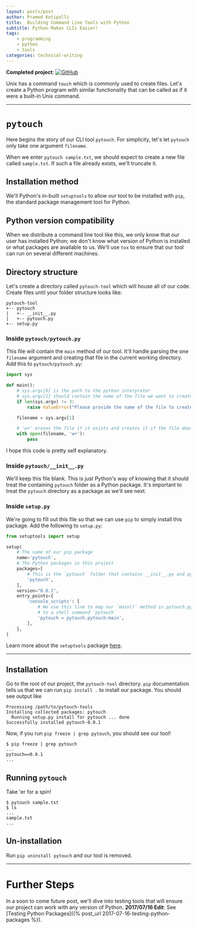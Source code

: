 ```yaml
---
layout: posts/post
author: Pramod Kotipalli
title:  Building Command Line Tools with Python
subtitle: Python Makes CLIs Easier!
tags:
    - programming
    - python
    - tools
categories: technical-writing
---
```


**Completed project**: [![GitHub](https://github.com/favicon.ico)](https://github.com/p13i/pytouch/tree/v0.0.1)

Unix has a command `touch` which is commonly used to create files. Let's create a Python program with similar functionality that can be called as if it were a built-in Unix command.

---

# `pytouch`

Here begins the story of our CLI tool `pytouch`. For simplicity, let's let `pytouch` only take one argument `filename`.

When we enter `pytouch sample.txt`, we should expect to create a new file called `sample.txt`. If such a file already exists, we'll truncate it.

## Installation method

We'll Python's in-built `setuptools` to allow our tool to be installed with `pip`, the standard package management tool for Python.

## Python version compatibility

When we distribute a command line tool like this, we only know that our user has installed Python; we don't know what version of Python is installed or what packages are available to us. We'll use `tox` to ensure that our tool can run on several different machines.

## Directory structure

Let's create a directory called `pytouch-tool` which will house all of our code. Create files until your folder structure looks like:

```
pytouch-tool
+-- pytouch
|   +-- __init__.py
|   +-- pytouch.py
+-- setup.py
```

### Inside `pytouch/pytouch.py`

This file will contain the `main` method of our tool. It'll handle parsing the one `filename` argument and creating that file in the current working directory. Add this to `pytouch/pytouch.py`:

``` python
import sys

def main():
    # sys.argv[0] is the path to the python interpreter
    # sys.argv[1] should contain the name of the file we want to create
    if len(sys.argv) != 3:
        raise ValueError("Please provide the name of the file to create.")

    filename = sys.argv[1]

    # 'w+' erases the file if it exists and creates it if the file doesn't exist
    with open(filename, 'w+'):
        pass
```

I hope this code is pretty self explanatory.

### Inside `pytouch/__init__.py`

We'll keep this file blank. This is just Python's way of knowing that it should treat the containing `pytouch` folder as a Python package. It's important to treat the `pytouch` directory as a package as we'll see next.

### Inside `setup.py`

We're going to fill out this file so that we can use `pip` to simply install this package. Add the following to `setup.py`:

``` python
from setuptools import setup

setup(
    # The name of our pip package
    name='pytouch',
    # The Python packages in this project
    packages=[
        # This is the `pytouch` folder that contains __init__.py and pytouch.py
        'pytouch',
    ],
    version="0.0.1",
    entry_points={
        'console_scripts': [
            # We use this line to map our `main()` method in pytouch.py
            # to a shell command `pytouch`
            'pytouch = pytouch.pytouch:main',
        ],
    },
)
```

Learn more about the `setuptools` package [here](https://setuptools.readthedocs.io/en/latest/setuptools.html).

---

## Installation

Go to the root of our project, the `pytouch-tool` directory. `pip` documentation tells us that we can run `pip install .` to install our package. You should see output like

```
Processing /path/to/pytouch-tools
Installing collected packages: pytouch
  Running setup.py install for pytouch ... done
Successfully installed pytouch-0.0.1
```


Now, if you run `pip freeze | grep pytouch`, you should see our tool!

```shell
$ pip freeze | grep pytouch
...
pytouch==0.0.1
...
```

## Running `pytouch`

Take 'er for a spin!

```shell
$ pytouch sample.txt
$ ls
...
sample.txt
...
```

## Un-installation

Run `pip uninstall pytouch` and our tool is removed.

---

# Further Steps

In a soon to come future post, we'll dive into testing tools that will ensure our project can work with any version of Python. **2017/07/16 Edit**: See [Testing Python Packages]({% post_url 2017-07-16-testing-python-packages %}).
